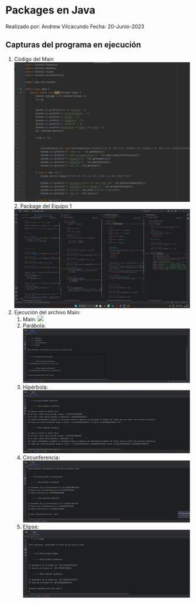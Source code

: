 ﻿# Packages en Java
Realizado por: Andrew Vilcacundo
Fecha: 20-Junio-2023

## Capturas del programa en ejecución

 1. Código del Main
	![](menuu.png)
    2. Package del Equipo 1
    ![](Images/package.png)
 3. Ejecución del archivo Main:
	1. Main:
	![](Images/menuu.png)
	2. Parábola:
	![](Images/Parabola.png)
	3. Hipérbola:
	![](Images/Hiperbole.png)
	4. Circunferencia:
	![](Images/Circunferencia.png)
	5. Elipse:
	![](Images/Elipse.png)


